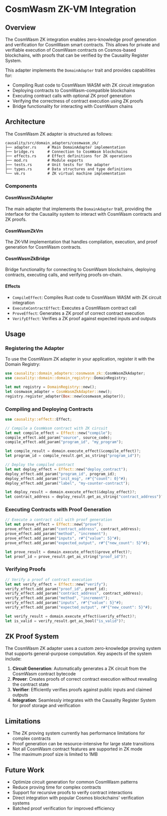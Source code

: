 <!-- Zero-knowledge integration for CosmWasm -->
<!-- Original file: docs/src/cosmwasm_zk.md -->

# CosmWasm ZK-VM Integration

## Overview

The CosmWasm ZK integration enables zero-knowledge proof generation and verification for CosmWasm smart contracts. This allows for private and verifiable execution of CosmWasm contracts on Cosmos-based blockchains, with proofs that can be verified by the Causality Register System.

This adapter implements the `DomainAdapter` trait and provides capabilities for:

- Compiling Rust code to CosmWasm WASM with ZK circuit integration
- Deploying contracts to CosmWasm-compatible blockchains
- Executing contract calls with optional ZK proof generation
- Verifying the correctness of contract execution using ZK proofs
- Bridge functionality for interacting with CosmWasm chains

## Architecture

The CosmWasm ZK adapter is structured as follows:

```
causality/src/domain_adapters/cosmwasm_zk/
├── adapter.rs     # Main DomainAdapter implementation
├── bridge.rs      # Connection to CosmWasm blockchains
├── effects.rs     # Effect definitions for ZK operations
├── mod.rs         # Module exports
├── tests.rs       # Unit tests for the adapter
├── types.rs       # Data structures and type definitions
└── vm.rs          # ZK virtual machine implementation
```

### Components

#### CosmWasmZkAdapter

The main adapter that implements the `DomainAdapter` trait, providing the interface for the Causality system to interact with CosmWasm contracts and ZK proofs.

#### CosmWasmZkVm

The ZK-VM implementation that handles compilation, execution, and proof generation for CosmWasm contracts.

#### CosmWasmZkBridge

Bridge functionality for connecting to CosmWasm blockchains, deploying contracts, executing calls, and verifying proofs on-chain.

#### Effects

- `CompileEffect`: Compiles Rust code to CosmWasm WASM with ZK circuit integration
- `ExecuteContractEffect`: Executes a CosmWasm contract call
- `ProveEffect`: Generates a ZK proof of correct contract execution
- `VerifyEffect`: Verifies a ZK proof against expected inputs and outputs

## Usage

### Registering the Adapter

To use the CosmWasm ZK adapter in your application, register it with the Domain Registry:

```rust
use causality::domain_adapters::cosmwasm_zk::CosmWasmZkAdapter;
use causality::domain::domain_registry::DomainRegistry;

let mut registry = DomainRegistry::new();
let cosmwasm_adapter = CosmWasmZkAdapter::new();
registry.register_adapter(Box::new(cosmwasm_adapter));
```

### Compiling and Deploying Contracts

```rust
use causality::effect::Effect;

// Compile a CosmWasm contract with ZK circuit
let mut compile_effect = Effect::new("compile");
compile_effect.add_param("source", source_code);
compile_effect.add_param("program_id", "my_program");

let compile_result = domain.execute_effect(&compile_effect)?;
let program_id = compile_result.get_as_string("program_id")?;

// Deploy the compiled contract
let mut deploy_effect = Effect::new("deploy_contract");
deploy_effect.add_param("program_id", program_id);
deploy_effect.add_param("init_msg", r#"{"count": 0}"#);
deploy_effect.add_param("label", "my-counter-contract");

let deploy_result = domain.execute_effect(&deploy_effect)?;
let contract_address = deploy_result.get_as_string("contract_address")?;
```

### Executing Contracts with Proof Generation

```rust
// Execute a contract call with proof generation
let mut prove_effect = Effect::new("prove");
prove_effect.add_param("contract_address", contract_address);
prove_effect.add_param("method", "increment");
prove_effect.add_param("inputs", r#"{"value": 5}"#);
prove_effect.add_param("expected_output", r#"{"new_count": 5}"#);

let prove_result = domain.execute_effect(&prove_effect)?;
let proof_id = prove_result.get_as_string("proof_id")?;
```

### Verifying Proofs

```rust
// Verify a proof of contract execution
let mut verify_effect = Effect::new("verify");
verify_effect.add_param("proof_id", proof_id);
verify_effect.add_param("contract_address", contract_address);
verify_effect.add_param("method", "increment");
verify_effect.add_param("inputs", r#"{"value": 5}"#);
verify_effect.add_param("expected_output", r#"{"new_count": 5}"#);

let verify_result = domain.execute_effect(&verify_effect)?;
let is_valid = verify_result.get_as_bool("is_valid")?;
```

## ZK Proof System

The CosmWasm ZK adapter uses a custom zero-knowledge proving system that supports general-purpose computation. Key aspects of the system include:

1. **Circuit Generation**: Automatically generates a ZK circuit from the CosmWasm contract bytecode
2. **Prover**: Creates proofs of correct contract execution without revealing the contract state
3. **Verifier**: Efficiently verifies proofs against public inputs and claimed outputs
4. **Integration**: Seamlessly integrates with the Causality Register System for proof storage and verification

## Limitations

- The ZK proving system currently has performance limitations for complex contracts
- Proof generation can be resource-intensive for large state transitions
- Not all CosmWasm contract features are supported in ZK mode
- The maximum proof size is limited to 1MB

## Future Work

- Optimize circuit generation for common CosmWasm patterns
- Reduce proving time for complex contracts
- Support for recursive proofs to verify contract interactions
- Direct integration with popular Cosmos blockchains' verification systems
- Batched proof verification for improved efficiency 